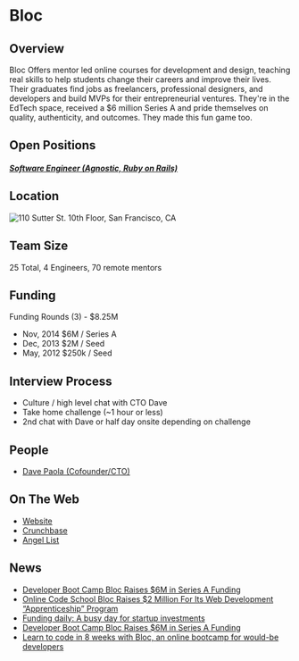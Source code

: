# Bloc

## Overview
Bloc Offers mentor led online courses for development and design, teaching real skills to help students change their careers and improve their lives. Their graduates find jobs as freelancers, professional designers, and developers and build MVPs for their entrepreneurial ventures. They're in the EdTech space, received a $6 million Series A and pride themselves on quality, authenticity, and outcomes. They made this fun game too.

## Open Positions
##### [Software Engineer (Agnostic, Ruby on Rails)](software-engineer-agnostic-ruby-on-rails.md)

## Location
![110 Sutter St. 10th Floor, San Francisco, CA](https://maps.googleapis.com/maps/api/staticmap?center=110+Sutter+St.+10th+Floor,+San+Francisco,+CA&zoom=13&scale=false&size=600x300&maptype=roadmap&format=png&visual_refresh=true)  

## Team Size
25 Total, 4 Engineers, 70 remote mentors

## Funding
Funding Rounds (3) - $8.25M
+ Nov, 2014	$6M / Series A
+ Dec, 2013	$2M / Seed
+ May, 2012	$250k / Seed

## Interview Process
+ Culture / high level chat with CTO Dave
+ Take home challenge (~1 hour or less)
+ 2nd chat with Dave or half day onsite depending on challenge

## People
+ [Dave Paola (Cofounder/CTO)](https://www.linkedin.com/in/dave-paola-6baa494)

## On The Web
+ [Website](https://www.bloc.io/)
+ [Crunchbase](https://www.crunchbase.com/organization/bloc-2)
+ [Angel List](https://angel.co/bloc)

## News
+ [Developer Boot Camp Bloc Raises $6M in Series A Funding](http://www.wsj.com/articles/DJFVW00120141118eabiaw2qf?mod=undefined)
+ [Online Code School Bloc Raises $2 Million For Its Web Development “Apprenticeship” Program](https://techcrunch.com/2013/12/05/online-code-school-bloc-raises-2-million-for-its-web-development-apprenticeship-program/)
+ [Funding daily: A busy day for startup investments](http://venturebeat.com/2012/05/10/funding-daily-a-busy-day-for-startup-investments)
+ [Developer Boot Camp Bloc Raises $6M in Series A Funding](http://www.wsj.com/articles/DJFVW00120141118eabiaw2qf?mod=undefined)
+ [Learn to code in 8 weeks with Bloc, an online bootcamp for would-be developers](http://venturebeat.com/2012/07/26/bloc/)
